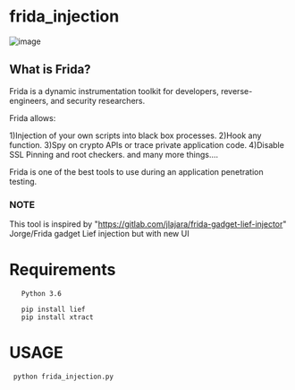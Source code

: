 # frida_injection
![image](https://user-images.githubusercontent.com/85984486/151764266-35ff181a-9a5f-467e-99eb-98fc5737d1d3.png)

## What is Frida?
Frida is a dynamic instrumentation toolkit for developers, reverse-engineers, and security researchers.

Frida allows:

1)Injection of your own scripts into black box processes.
2)Hook any function.
3)Spy on crypto APIs or trace private application code.
4)Disable SSL Pinning and root checkers. and many more things....

Frida is one of the best tools to use during an application penetration testing.

### NOTE
 This tool is inspired by "https://gitlab.com/jlajara/frida-gadget-lief-injector" Jorge/Frida gadget Lief injection but with new UI 
 
 # Requirements
       Python 3.6
       
       pip install lief
       pip install xtract
       
# USAGE
 
     python frida_injection.py
